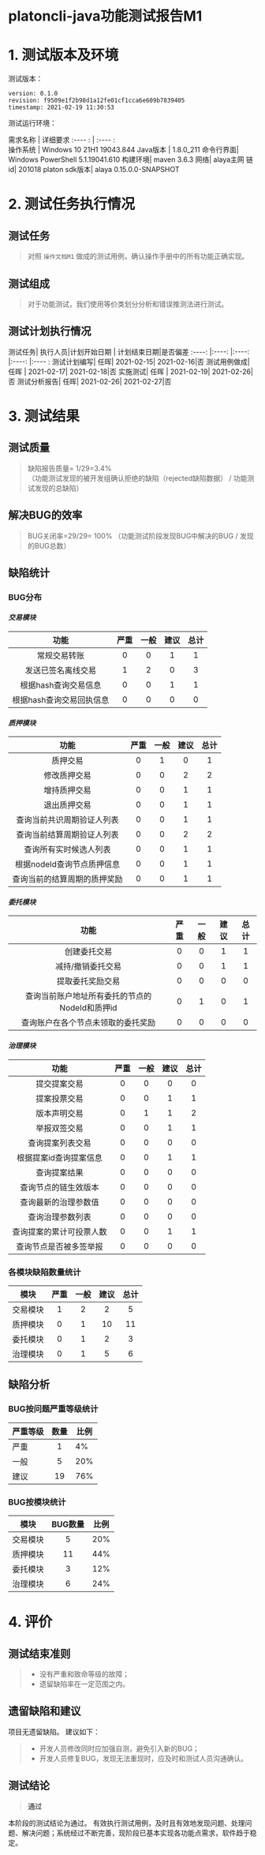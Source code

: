 # platoncli-java功能测试报告M1

# 1. 测试版本及环境

测试版本：

```
version: 0.1.0
revision: f9509e1f2b98d1a12fe01cf1cca6e609b7839405
timestamp: 2021-02-19 11:30:53
```

测试运行环境：

需求名称   | 详细要求
   :---- :  |  :---- :  
操作系统  | Windows 10 21H1 19043.844
Java版本  |  1.8.0_211
命令行界面| Windows PowerShell 5.1.19041.610
构建环境| maven 3.6.3
网络| alaya主网
链id| 201018
platon sdk版本| alaya 0.15.0.0-SNAPSHOT

# 2. 测试任务执行情况

## 测试任务

> 对照 `操作文档M1` 做成的测试用例，确认操作手册中的所有功能正确实现。

## 测试组成

> 对于功能测试，我们使用等价类划分分析和错误推测法进行测试。

## 测试计划执行情况

测试任务| 执行人员|计划开始日期    | 计划结束日期|是否偏差
:----: |:----: |:----: |:----:  |:----  :
测试计划编写| 任晖| 2021-02-15| 2021-02-16|否
测试用例做成| 任晖 | 2021-02-17| 2021-02-18|否
实施测试| 任晖 | 2021-02-19| 2021-02-26|否
测试分析报告| 任晖| 2021-02-26| 2021-02-27|否

# 3. 测试结果

## 测试质量

> 缺陷报告质量= 1/29=3.4%  
（功能测试发现的被开发组确认拒绝的缺陷（rejected缺陷数据） / 功能测试发现的总缺陷）

## 解决BUG的效率

> BUG关闭率=29/29= 100% （功能测试阶段发现BUG中解决的BUG / 发现的BUG总数）

## 缺陷统计

### BUG分布

#### ***交易模块***

功能|严重|一般|建议|总计
:----: |:----:|:----: |:----:|:----:
常规交易转账|0|0|1|1
发送已签名离线交易|1|2|0|3
根据hash查询交易信息|0|0|1|1
根据hash查询交易回执信息|0|0|0|0

#### ***质押模块***

功能|严重|一般|建议|总计
:----: |:----:|:----: |:----:|:----:
质押交易|0|1|0|1
修改质押交易|0|0|2|2
增持质押交易|0|0|1|1
退出质押交易|0|0|1|1
查询当前共识周期验证人列表|0|0|1|1
查询当前结算周期验证人列表|0|0|2|2
查询所有实时候选人列表|0|0|1|1
根据nodeId查询节点质押信息|0|0|1|1
查询当前的结算周期的质押奖励|0|0|1|1

#### ***委托模块***

功能|严重|一般|建议|总计
:----: |:----:|:----: |:----:|:----:
创建委托交易|0|0|1|1
减持/撤销委托交易|0|0|1|1
提取委托奖励交易 |0|0|0|0
查询当前账户地址所有委托的节点的NodeId和质押id|0|1|0|1
查询账户在各个节点未领取的委托奖励|0|0|0|0

#### ***治理模块***

功能          |严重  |  一般  | 建议 |总计
     :---:         |:---:|:---: |:---:|:---:
提交提案交易     |0|0|0|0
提案投票交易         |0|0|1|1
版本声明交易         |0|1|1|2
举报双签交易         |0|0|1|1
查询提案列表交易      |0|0|0|0
根据提案id查询提案信息 |0|0|1|1
查询提案结果         |0|0|0|0
查询节点的链生效版本   |0|0|0|0
查询最新的治理参数值  |0|0|0|0
查询治理参数列表      |0|0|0|0
查询提案的累计可投票人数|0|0|1|1
查询节点是否被多签举报  |0|0|0|0

### 各模块缺陷数量统计

模块|严重|一般|建议|总计
:----: |:----:|:----: |:----:|:----:
交易模块|1|2|2|5
质押模块|0|1|10|11
委托模块|0|1|2|3
治理模块|0|1|5|6

## 缺陷分析

### BUG按问题严重等级统计

严重等级|数量|比例
---- |:----:|---- 
严重|1|4%
一般|5|20%
建议|19|76%

### BUG按模块统计

模块  |BUG数量| 比例
----   | :----: |----
交易模块|   5    |20%
质押模块|   11   |44%
委托模块|    3   |12%
治理模块|   6    |24%

# 4. 评价

## 测试结束准则

> * 没有严重和致命等级的故障；
> * 遗留缺陷率在一定范围之内。

## 遗留缺陷和建议

项目无遗留缺陷。 建议如下：

> * 开发人员修改同时应加强自测，避免引入新的BUG；
> * 开发人员修复BUG，发现无法重现时，应及时和测试人员沟通确认。

## 测试结论

> **通过**


本阶段的测试结论为通过。 有效执行测试用例，及时且有效地发现问题、处理问题、解决问题；系统经过不断完善，现阶段已基本实现各功能点需求，软件趋于稳定。

